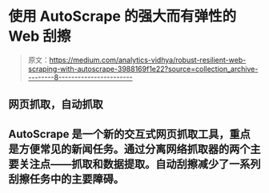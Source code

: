 # 使用 AutoScrape 的强大而有弹性的 Web 刮擦

> 原文：<https://medium.com/analytics-vidhya/robust-resilient-web-scraping-with-autoscrape-3988169f1e22?source=collection_archive---------8----------------------->

## 网页抓取，自动抓取

## AutoScrape 是一个新的交互式网页抓取工具，重点是方便常见的新闻任务。通过分离网络抓取器的两个主要关注点——抓取和数据提取。自动刮擦减少了一系列刮擦任务中的主要障碍。